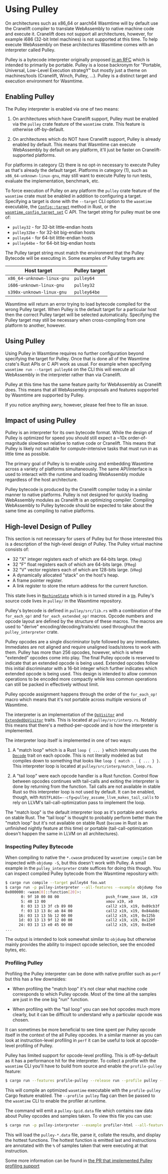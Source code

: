 # Using Pulley

On architectures such as x86\_64 or aarch64 Wasmtime will by default use the
Cranelift compiler to translate WebAssembly to native machine code and execute
it. Cranelift does not support all architectures, however, for example i686
(32-bit Intel machines) is not supported at this time. To help execute
WebAssembly on these architectures Wasmtime comes with an interpreter called
Pulley.

Pulley is a bytecode interpreter originally proposed [in an RFC][rfc] which is
intended to primarily be portable. Pulley is a loose backronym for "Portable,
Universal, Low-Level Execution strategY" but mostly just a theme on
machines/tools (Cranelift, Winch, Pulley, ...). Pulley is a distinct target and
execution environment for Wasmtime.

## Enabling Pulley

The Pulley interpreter is enabled via one of two means:

1. On architectures which have Cranelift support, Pulley must be enabled via the
   `pulley` crate feature of the `wasmtime` crate. This feature is otherwise
   off-by-default.

2. On architectures which do NOT have Cranelift support, Pulley is already
   enabled by default. This means that Wasmtime can execute WebAssembly by
   default on any platform, it'll just be faster on Cranelift-supported
   platforms.

For platforms in category (2) there is no opt-in necessary to execute Pulley as
that's already the default target. Platforms in category (1), such as
`x86_64-unknown-linux-gnu`, may still want to execute Pulley to run tests,
evaluate the implementation, benchmark, etc.

To force execution of Pulley on any platform the `pulley` crate feature of
the `wasmtime` crate must be enabled in addition to configuring a target.
Specifying a target is done with the `--target` CLI option to the `wasmtime`
executable, the [`Config::target`] method in Rust, or the
[`wasmtime_config_target_set`] C API. The target string for pulley must be one
of:

[`Config::target`]: https://docs.rs/wasmtime/latest/wasmtime/struct.Config.html#method.target
[`wasmtime_config_target_set`]: https://docs.wasmtime.dev/c-api/config_8h.html#ae68a2737ba1680e75cddb6ede08d682a

* `pulley32` - for 32-bit little-endian hosts
* `pulley32be` - for 32-bit big-endian hosts
* `pulley64` - for 64-bit little-endian hosts
* `pulley64be` - for 64-bit big-endian hosts

The Pulley target string must match the environment that the Pulley Bytecode
will be executing in. Some examples of Pulley targets are:

| Host target                | Pulley target |
|----------------------------|---------------|
| `x86_64-unknown-linux-gnu` | `pulley64`    |
| `i686-unknown-linux-gnu`   | `pulley32`    |
| `s390x-unknown-linux-gnu`  | `pulley64be`  |

Wasmtime will return an error trying to load bytecode compiled for the wrong
Pulley target. When Pulley is the default target for a particular host then the
correct Pulley target will be selected automatically. Specifying the Pulley
target may still be necessary when cross-compiling from one platform to another,
however.

## Using Pulley

Using Pulley in Wasmtime requires no further configuration beyond specifying the
target for Pulley. Once that is done all of the Wasmtime crate's Rust APIs or C
API work as usual. For example when specifying `wasmtime run --target pulley64`
on the CLI this will execute all WebAssembly in the interpreter rather than via
Cranelift.

Pulley at this time has the same feature parity for WebAssembly as Cranelift
does. This means that all WebAssembly proposals and features supported by
Wasmtime are supported by Pulley.

If you notice anything awry, however, please feel free to file an issue.

## Impact of using Pulley

Pulley is an interpreter for its own bytecode format. While the design of Pulley
is optimized for speed you should still expect a ~10x order-of-magnitude
slowdown relative to native code or Cranelift. This means that Pulley is likely
not suitable for compute-intensive tasks that must run in as little time as
possible.

The primary goal of Pulley is to enable using and embedding Wasmtime across a
variety of platforms simultaneously. The same API/interface is used to interact
with the runtime and loading WebAssembly module regardless of the host
architecture.

Pulley bytecode is produced by the Cranelift compiler today in a similar manner
to native platforms. Pulley is not designed for quickly loading WebAssembly
modules as Cranelift is an optimizing compiler. Compiling WebAssembly to Pulley
bytecode should be expected to take about the same time as compiling to native
platforms.

## High-level Design of Pulley

This section is not necessary for users of Pulley but for those interested this
is a description of the high-level design of Pulley. The Pulley virtual machine
consists of:

* 32 "X" integer registers each of which are 64-bits large. (`XReg`)
* 32 "F" float registers each of which are 64-bits large. (`FReg`)
* 32 "V" vector registers each of which are 128-bits large. (`VReg`)
* A dynamically allocated "stack" on the host's heap.
* A frame pointer register.
* A link register to store the return address for the current function.

This state lives in [`MachineState`] which is in turned stored in a [`Vm`].
Pulley's source code lives in `pulley/` in the Wasmtime repository.

Pulley's bytecode is defined in `pulley/src/lib.rs` with a combination of the
`for_each_op!` and `for_each_extended_op!` macros. Opcode numbers and opcode
layout are defined by the structure of these macros. The macros are used to
"derive" encoding/decoding/traits/etc used throughout the `pulley_interpreter`
crate.

Pulley opcodes are a single discriminator byte followed by any immediates.
Immediates are not aligned and require unaligned loads/stores to work with them.
Pulley has more than 256 opcodes, however, which is where "extended" opcodes
come into play. The final Pulley opcode is reserved to indicate that an extended
opcode is being used. Extended opcodes follow this initial discriminator with a
16-bit integer which further indicates which extended opcode is being used. This
design is intended to allow common operations to be encoded more compactly while
less common operations can still be packed in effectively without limit.

Pulley opcode assignment happens through the order of the `for_each_op!` macro
which means that it's not portable across multiple versions of Wasmtime.

The interpreter is an implementation of the [`OpVisitor`] and
[`ExtendedOpVisitor`] traits. This is located at `pulley/src/interp.rs`. Notably
this means that there's a method-per-opcode and is how the interpreter is
implemented.

The interpreter loop itself is implemented in one of two ways:

1. A "match loop" which is a Rust `loop { ... }` which internally uses the
   [`Decode`] trait on each opcode. This is not literally modeled as but
   compiles down to something that looks like `loop { match .. { ... } }`. This
   interpreter loop is located at `pulley/src/interp/match_loop.rs`.

2. A "tail loop" were each opcode handler is a Rust function. Control flow
   between opcodes continues with tail-calls and exiting the interpreter is done
   by returning from the function. Tail calls are not available in stable Rust
   so this interpreter loop is not used by default. It can be enabled, though,
   with `RUSTFLAGS=--cfg=pulley_assume_llvm_makes_tail_calls` to rely on LLVM's
   tail-call-optimization pass to implement the loop.

The "match loop" is the default interpreter loop as it's portable and works on
stable Rust. The "tail loop" is thought to probably perform better than the
"match loop" but it's not available on stable Rust (`become` in Rust is an
unfinished nightly feature at this time) or portable (tail-call-optimization
doesn't happen the same in LLVM on all architectures).

### Inspecting Pulley Bytecode

When compiling to native the `*.cwasm` produced by `wasmtime compile` can be
inspected with `objdump -S`, but this doesn't work with Pulley. A small example
in the `pulley_interpreter` crate suffices for doing this though. You can
inspect compiled Pulley bytecode from the Wasmtime repository with:

```sh
$ cargo run compile --target pulley64 foo.wat
$ cargo run -p pulley-interpreter --all-features --example objdump foo.cwasm
0x000000: <wasm[0]::function[20]>:
       0: 9f 10 00 08 00                     push_frame_save 16, x19
       5: 40 13 00                           xmov x19, x0
       8: 03 13 13 3f cb 89 00               call2 x19, x19, 0x89cb3f    // target = 0x89cb47
       f: 03 13 13 8c ab 84 00               call2 x19, x19, 0x84ab8c    // target = 0x84ab9b
      16: 03 13 13 5b 12 00 00               call2 x19, x19, 0x125b    // target = 0x1271
      1d: 03 13 13 9f 12 00 00               call2 x19, x19, 0x129f    // target = 0x12bc
      24: 03 13 13 e0 45 00 00               call2 x19, x19, 0x45e0    // target = 0x4604
...
```

The output is intended to look somewhat similar to `objdump` but otherwise
mainly provides the ability to inspect opcode selection, see the encoded bytes,
etc.

### Profiling Pulley

Profiling the Pulley interpreter can be done with native profiler such as `perf`
but this has a few downsides:

* When profiling the "match loop" it's not clear what machine code corresponds
  to which Pulley opcode. Most of the time all the samples are just in the one
  big "run" function.

* When profiling with the "tail loop" you can see hot opcodes much more clearly,
  but it can be difficult to understand why a particular opcode was chosen.

It can sometimes be more beneficial to see time spent per Pulley opcode itself
in the context of the all Pulley opcodes. In a similar manner as you can look at
instruction-level profiling in `perf` it can be useful to look at opcode-level
profiling of Pulley.

Pulley has limited support for opcode-level profiling. This is off-by-default as
it has a performance hit for the interpreter. To collect a profile with the
`wasmtime` CLI you'll have to build from source and enable the `profile-pulley`
feature:

```sh
$ cargo run --features profile-pulley --release run --profile pulley --target pulley64 foo.wat
```

This will compile an optimized `wasmtime` executable with the `profile-pulley`
Cargo feature enabled. The `--profile pulley` flag can then be passed to the
`wasmtime` CLI to enable the profiler at runtime.

The command will emit a `pulley-$pid.data` file which contains raw data about
Pulley opcodes and samples taken. To view this file you can use:

```sh
$ cargo run -p pulley-interpreter --example profiler-html --all-features ./pulley-$pid.data
```

This will load the `pulley-*.data` file, parse it, collate the results, and
display the hottest functions. The hottest function is emitted last and
instructions are annotated with the `%` of samples taken that were executing at
that instruction.

Some more information can be found in [the PR that implemented Pulley profiling
support][profile-pr]

[`OpVisitor`]: https://docs.rs/pulley-interpreter/latest/pulley_interpreter/decode/trait.OpVisitor.html
[`MachineState`]: https://docs.rs/pulley-interpreter/latest/pulley_interpreter/interp/struct.MachineState.html
[`Vm`]: https://docs.rs/pulley-interpreter/latest/pulley_interpreter/interp/struct.Vm.html
[rfc]: https://github.com/bytecodealliance/rfcs/blob/main/accepted/pulley.md
[`ExtendedOpVisitor`]: https://docs.rs/pulley-interpreter/latest/pulley_interpreter/decode/trait.ExtendedOpVisitor.html
[`Decode`]: https://docs.rs/pulley-interpreter/latest/pulley_interpreter/decode/trait.Decode.html
[profile-pr]: https://github.com/bytecodealliance/wasmtime/pull/10034
